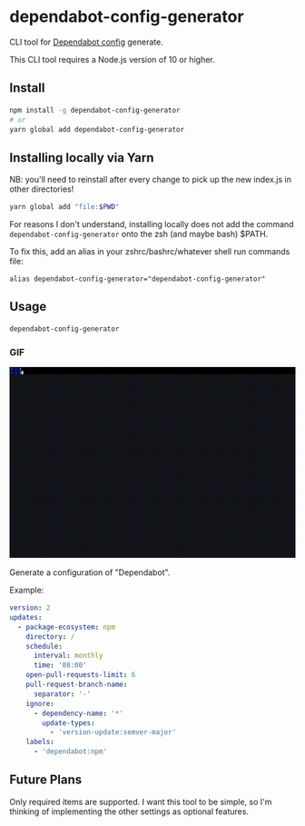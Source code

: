 # dependabot-config-generator

CLI tool for [Dependabot config](https://dependabot.com/docs/config-file/) generate.

This CLI tool requires a Node.js version of 10 or higher.

## Install

```bash
npm install -g dependabot-config-generator
# or
yarn global add dependabot-config-generator
```

## Installing locally via Yarn

NB: you'll need to reinstall after every change to pick up the new index.js in other directories!

```bash
yarn global add "file:$PWD"
```

For reasons I don't understand, installing locally does not add the command `dependabot-config-generator` onto the zsh (and maybe bash) $PATH.

To fix this, add an alias in your zshrc/bashrc/whatever shell run commands file:

```
alias dependabot-config-generator="dependabot-config-generator"
```

## Usage

```bash
dependabot-config-generator
```

### GIF

![dependabot-config-generator demo gif](./gif/dependabot-config-generator-demo.gif)

Generate a configuration of "Dependabot".

Example:

```yaml
version: 2
updates:
  - package-ecosystem: npm
    directory: /
    schedule:
      interval: monthly
      time: '08:00'
    open-pull-requests-limit: 6
    pull-request-branch-name:
      separator: '-'
    ignore:
      - dependency-name: '*'
        update-types:
          - 'version-update:semver-major'
    labels:
      - 'dependabot:npm'
```

## Future Plans

Only required items are supported.
I want this tool to be simple, so I'm thinking of implementing the other settings as optional features.
